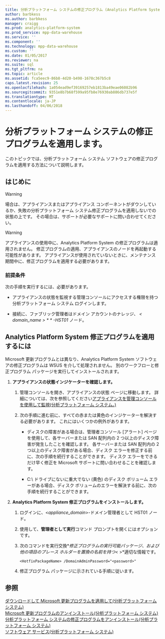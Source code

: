 ```yaml
---
title: 分析プラットフォーム システムの修正プログラム (Analytics Platform System) の適用します。
author: barbkess
ms.author: barbkess
manager: craigg
ms.prod: analytics-platform-system
ms.prod_service: mpp-data-warehouse
ms.service: ''
ms.component: ''
ms.technology: mpp-data-warehouse
ms.custom: ''
ms.date: 01/05/2017
ms.reviewer: na
ms.suite: sql
ms.tgt_pltfrm: na
ms.topic: article
ms.assetid: fca5eec9-86b8-4d20-b498-1678c367b5c8
caps.latest.revision: 25
ms.openlocfilehash: 1a054ead9ef39169257eb1813ba49eae06082b96
ms.sourcegitcommit: 9351e8b7b68f599a95fb8e76930ab886db737e5f
ms.translationtype: MT
ms.contentlocale: ja-JP
ms.lasthandoff: 04/06/2018
---
```

# <a name="apply-analytics-platform-system-hotfixes"></a>分析プラットフォーム システムの修正プログラムを適用します。
このトピックでは、分析プラットフォーム システム ソフトウェアの修正プログラムを適用する方法について説明します。  
  
## <a name="before-you-begin"></a>はじめに  
  
> [!WARNING]  
> 場合は、アプライアンスまたはアプライアンス コンポーネントがダウンしているか、失敗の分析プラットフォーム システム修正プログラムを適用しないでの状態の上です。 その場合は、サポートが必要なサポートに問い合わせてください。  
  
> [!WARNING]  
> アプライアンスの使用中に、Analytics Platform System の修正プログラムは適用されません。 修正プログラムの適用、アプライアンスのノードを再起動する可能性があります。 アプライアンスが使用されていないときに、メンテナンス期間中に、修正プログラムを適用する必要があります。  
  
### <a name="prerequisites"></a>前提条件  
次の手順を実行するには、必要があります。  
  
-   アプライアンスの状態を監視する管理コンソールにアクセスする権限を持つ分析プラットフォーム システム ログインします。 <!-- MISSING LINKS See [Grant Permissions to Use the Admin Console &#40;SQL Server PDW&#41;](../sqlpdw/grant-permissions-to-use-the-admin-console-sql-server-pdw.md).  -->  
  
-   接続に、ファブリック管理者はドメイン アカウントのナレッジ、 *< domain_name > * * *-HST01** ノード。  
  
## <a name="HowToInstallPDW"></a>Analytics Platform System 修正プログラムを適用するには  
Microsoft 更新プログラムとは異なり、Analytics Platform System ソフトウェアの修正プログラムは WSUS を介して処理されません。 別のワークフローと修正プログラム パッケージを実行してインストールされます。  
  
1.  **アプライアンスの状態インジケーターを確認します。**  
  
    1.  管理コンソールを開き、アプライアンスの状態 ページに移動します。 詳細については、次を参照してください[アプライアンスを管理コンソールを使用して監視&#40;分析プラットフォーム システム。&#41;](monitor-the-appliance-by-using-the-admin-console.md)  
  
    2.  次の手順に進む前に、すべての赤または黄色のインジケーターを解決する必要があります。 これにはいくつかの例外があります。  
  
        -   ディスクの障害がある場合は、管理者コンソール [アラート] ページを使用して、各サーバーまたは SAN 配列内の 2 つ以上のディスク障害が発生したことを確認します。 各サーバーまたは SAN 配列内の 2 つ以上のディスク障害がある場合、ディスク エラーを修正する前に、次の手順を続行することができます。 ディスク エラーをできるだけ早く修正を Microsoft サポートに問い合わせることを確認します。  
  
        -   C:\ ドライブにないに重大でない (黄色) のディスク ボリューム エラーがある場合、ディスク ボリュームのエラーを解決する前に、次の手順を続行することができます。  
  
2.  **Analytics Platform System 修正プログラムをインストールします。**  
  
    1.  ログインに、<*appliance_domain*>-ドメイン管理者として HST01 ノード。  
  
    2.  使用して、**管理者として実行**コマンド プロンプトを開くにはオプションです。  
  
    3.  次のコマンドを実行交換*<HotfixPackageName>*修正プログラムの実行可能パッケージ、および他の項目のプレース ホルダーを置換の名前を持つ*< >*適切な情報です。  
  
        ```  
        <HotfixPackageName> /DomainAdminPassword="<password>"  
        ```  
  
    4.  修正プログラム パッケージに示されている手順に従います。  
  
## <a name="see-also"></a>参照  
[ダウンロードして Microsoft 更新プログラムを適用して&#40;分析プラットフォーム システム&#41;](download-and-apply-microsoft-updates.md)  
[Microsoft 更新プログラムのアンインストール&#40;分析プラットフォーム システム&#41;](uninstall-microsoft-updates.md)  
[分析プラットフォーム システムの修正プログラムをアンインストール&#40;分析プラットフォーム システム&#41;](uninstall-analytics-platform-system-hotfixes.md)  
[ソフトウェア サービス&#40;分析プラットフォーム システム&#41;](software-servicing.md)  
  
